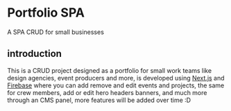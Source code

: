 
# Portfolio SPA
A SPA CRUD for small businesses

## introduction

This is a CRUD project designed as a portfolio for small work teams like design agencies, event producers and more, is
developed using [Next.js](https://nextjs.org/) and [Firebase](https://firebase.google.com/) where you can add remove and edit events and projects, the same for crew members, add or edit hero headers banners, and much more through an CMS panel, more features will be added over time :D
